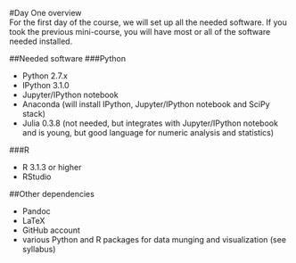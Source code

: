 #Day One overview  
For the first day of the course, we will set up all the needed software. If you took the previous mini-course, you will have most or all of the software needed installed.  

##Needed software
###Python
- Python 2.7.x  
- IPython 3.1.0  
- Jupyter/IPython notebook  
- Anaconda (will install IPython, Jupyter/IPython notebook and SciPy stack) 
- Julia 0.3.8 (not needed, but integrates with Jupyter/IPython notebook and is young, but good language for numeric analysis and statistics)  

###R
- R 3.1.3 or higher  
- RStudio  

##Other dependencies
- Pandoc  
- LaTeX  
- GitHub account
- various Python and R packages for data munging and visualization (see syllabus)
